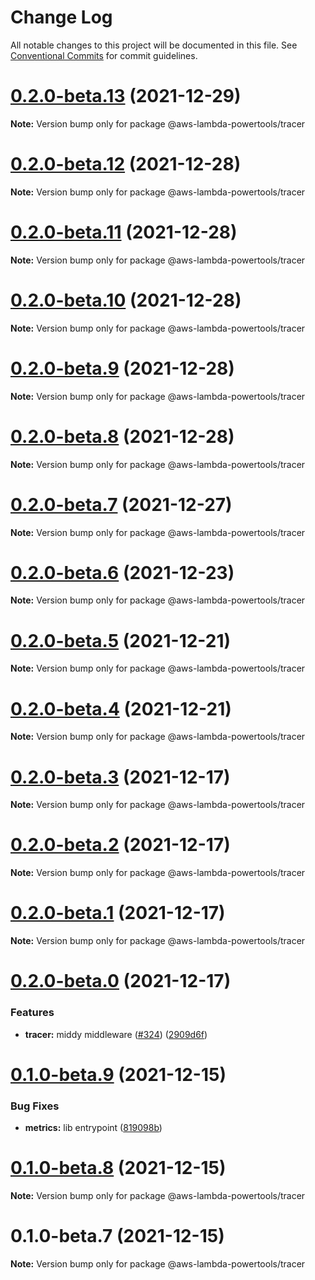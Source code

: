 # Change Log

All notable changes to this project will be documented in this file.
See [Conventional Commits](https://conventionalcommits.org) for commit guidelines.

# [0.2.0-beta.13](https://github.com/awslabs/aws-lambda-powertools-typescript/compare/v0.2.0-beta.12...v0.2.0-beta.13) (2021-12-29)

**Note:** Version bump only for package @aws-lambda-powertools/tracer





# [0.2.0-beta.12](https://github.com/awslabs/aws-lambda-powertools-typescript/compare/v0.2.0-beta.11...v0.2.0-beta.12) (2021-12-28)

**Note:** Version bump only for package @aws-lambda-powertools/tracer





# [0.2.0-beta.11](https://github.com/awslabs/aws-lambda-powertools-typescript/compare/v0.2.0-beta.10...v0.2.0-beta.11) (2021-12-28)

**Note:** Version bump only for package @aws-lambda-powertools/tracer





# [0.2.0-beta.10](https://github.com/awslabs/aws-lambda-powertools-typescript/compare/v0.2.0-beta.9...v0.2.0-beta.10) (2021-12-28)

**Note:** Version bump only for package @aws-lambda-powertools/tracer





# [0.2.0-beta.9](https://github.com/awslabs/aws-lambda-powertools-typescript/compare/v0.2.0-beta.8...v0.2.0-beta.9) (2021-12-28)

**Note:** Version bump only for package @aws-lambda-powertools/tracer





# [0.2.0-beta.8](https://github.com/awslabs/aws-lambda-powertools-typescript/compare/v0.2.0-beta.7...v0.2.0-beta.8) (2021-12-28)

**Note:** Version bump only for package @aws-lambda-powertools/tracer





# [0.2.0-beta.7](https://github.com/awslabs/aws-lambda-powertools-typescript/compare/v0.2.0-beta.6...v0.2.0-beta.7) (2021-12-27)

**Note:** Version bump only for package @aws-lambda-powertools/tracer





# [0.2.0-beta.6](https://github.com/awslabs/aws-lambda-powertools-typescript/compare/v0.2.0-beta.5...v0.2.0-beta.6) (2021-12-23)

**Note:** Version bump only for package @aws-lambda-powertools/tracer





# [0.2.0-beta.5](https://github.com/awslabs/aws-lambda-powertools-typescript/compare/v0.2.0-beta.4...v0.2.0-beta.5) (2021-12-21)

**Note:** Version bump only for package @aws-lambda-powertools/tracer





# [0.2.0-beta.4](https://github.com/awslabs/aws-lambda-powertools-typescript/compare/v0.2.0-beta.3...v0.2.0-beta.4) (2021-12-21)

**Note:** Version bump only for package @aws-lambda-powertools/tracer





# [0.2.0-beta.3](https://github.com/awslabs/aws-lambda-powertools-typescript/compare/v0.2.0-beta.2...v0.2.0-beta.3) (2021-12-17)

**Note:** Version bump only for package @aws-lambda-powertools/tracer





# [0.2.0-beta.2](https://github.com/awslabs/aws-lambda-powertools-typescript/compare/v0.2.0-beta.1...v0.2.0-beta.2) (2021-12-17)

**Note:** Version bump only for package @aws-lambda-powertools/tracer





# [0.2.0-beta.1](https://github.com/awslabs/aws-lambda-powertools-typescript/compare/v0.2.0-beta.0...v0.2.0-beta.1) (2021-12-17)

**Note:** Version bump only for package @aws-lambda-powertools/tracer





# [0.2.0-beta.0](https://github.com/awslabs/aws-lambda-powertools-typescript/compare/v0.1.1-beta.0...v0.2.0-beta.0) (2021-12-17)


### Features

* **tracer:** middy middleware ([#324](https://github.com/awslabs/aws-lambda-powertools-typescript/issues/324)) ([2909d6f](https://github.com/awslabs/aws-lambda-powertools-typescript/commit/2909d6f9b9bf1a570f950e17f0d49acbe63653ee))





# [0.1.0-beta.9](https://github.com/awslabs/aws-lambda-powertools-typescript/compare/v0.1.0-beta.8...v0.1.0-beta.9) (2021-12-15)


### Bug Fixes

* **metrics:** lib entrypoint ([819098b](https://github.com/awslabs/aws-lambda-powertools-typescript/commit/819098b9e820d0998b6116b659dd456ae65ba20a))





# [0.1.0-beta.8](https://github.com/awslabs/aws-lambda-powertools-typescript/compare/v0.1.0-beta.7...v0.1.0-beta.8) (2021-12-15)

**Note:** Version bump only for package @aws-lambda-powertools/tracer





# 0.1.0-beta.7 (2021-12-15)

**Note:** Version bump only for package @aws-lambda-powertools/tracer
